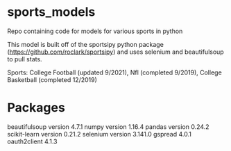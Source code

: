 # sports_models
Repo containing code for models for various sports in python

This model is built off of the sportsipy python package (https://github.com/roclark/sportsipy) and uses selenium and beautifulsoup to pull stats.

Sports:
College Football (updated 9/2021),
Nfl (completed 9/2019),
College Basketball (completed 12/2019)

Packages
============
beautifulsoup version 4.7.1
numpy version 1.16.4
pandas version 0.24.2
scikit-learn version 0.21.2
selenium version 3.141.0
gspread 4.0.1
oauth2client 4.1.3

